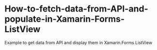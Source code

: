 # How-to-fetch-data-from-API-and-populate-in-Xamarin-Forms-ListView
Example to get data from API and display them in Xamarin.Forms ListView
